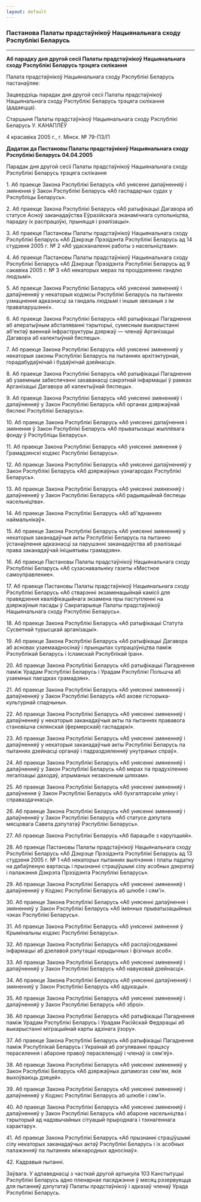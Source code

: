 ```yaml
---
layout: default
---
```


### Пастанова Палаты прадстаўнікоў Нацыянальнага сходу Рэспублікі Беларусь

****

<span class="underline"></span>

**Аб парадку дня другой сесіі Палаты прадстаўнікоў Нацыянальнага сходу
Рэспублікі Беларусь трэцяга склікання**

Палата прадстаўнікоў Нацыянальнага сходу Рэспублікі Беларусь
пастанаўляе:

Зацвердзіць парадак дня другой сесіі Палаты прадстаўнікоў Нацыянальнага
сходу Рэспублікі Беларусь трэцяга склікання (дадаецца).

Старшыня Палаты прадстаўнікоў Нацыянальнага сходу Рэспублікі Беларусь У.
КАНАПЛЁЎ

4 красавіка 2005 г., г. Мінск. № 79-ПЗ/П

  
**Дадатак да Пастановы Палаты прадстаўнікоў Нацыянальнага сходу
Рэспублікі Беларусь 04.04.2005**

Парадак дня другой сесіі Палаты прадстаўнікоў Нацыянальнага сходу
Рэспублікі Беларусь трэцяга склікання

1\. Аб праекце Закона Рэспублікі Беларусь «Аб унясенні дапаўненняў і
змянення ў Закон Рэспублікі Беларусь «Аб гаспадарчых судах у
Рэспубліцы Беларусь».

2\. Аб праекце Закона Рэспублікі Беларусь «Аб ратыфікацыі Дагавора аб
статусе Асноў заканадаўства Еўразійскага эканамічнага супольніцтва,
парадку іх распрацоўкі, прыняцця і рэалізацыі».

3\. Аб праекце Пастановы Палаты прадстаўнікоў Нацыянальнага сходу
Рэспублікі Беларусь «Аб Дэкрэце Прэзідэнта Рэспублікі Беларусь ад
14 студзеня 2005 г. № 2 «Аб удасканаленні работы з насельніцтвам».

4\. Аб праекце Пастановы Палаты прадстаўнікоў Нацыянальнага сходу
Рэспублікі Беларусь «Аб Дэкрэце Прэзідэнта Рэспублікі Беларусь ад
9 сакавіка 2005 г. № 3 «Аб некаторых мерах па процідзеянню гандлю
людзьмі».

5\. Аб праекце Закона Рэспублікі Беларусь «Аб унясенні змяненняў і
дапаўненняў у некаторыя кодэксы Рэспублікі Беларусь па пытаннях
узмацнення адказнасці за гандаль людзьмі і іншыя звязаныя з ім
правапарушэнні».

6\. Аб праекце Закона Рэспублікі Беларусь «Аб ратыфікацыі Пагаднення аб
аператыўным абсталяванні тэрыторыі, сумесным выкарыстанні аб'ектаў
ваеннай інфраструктуры дзяржаў — членаў Арганізацыі Дагавора аб
калектыўнай бяспецы».

7\. Аб праекце Закона Рэспублікі Беларусь «Аб унясенні змяненняў у
некаторыя законы Рэспублікі Беларусь па пытаннях архітэктурнай,
горадабудаўнічай і будаўнічай дзейнасці».

8\. Аб праекце Закона Рэспублікі Беларусь «Аб ратыфікацыі Пагаднення аб
узаемным забеспячэнні захаванасці сакрэтнай інфармацыі ў рамках
Арганізацыі Дагавора аб калектыўнай бяспецы».

9\. Аб праекце Закона Рэспублікі Беларусь «Аб унясенні змяненняў і
дапаўненняў у Закон Рэспублікі Беларусь «Аб органах дзяржаўнай
бяспекі Рэспублікі Беларусь».

10\. Аб праекце Закона Рэспублікі Беларусь «Аб унясенні дапаўнення і
змянення ў Закон Рэспублікі Беларусь «Аб прыватызацыі жыллёвага
фонду ў Рэспубліцы Беларусь».

11\. Аб праекце Закона Рэспублікі Беларусь «Аб унясенні змянення ў
Грамадзянскі кодэкс Рэспублікі Беларусь».

12\. Аб праекце Закона Рэспублікі Беларусь «Аб унясенні дапаўненняў у
Закон Рэспублікі Беларусь «Аб дзяржаўных узнагародах Рэспублікі
Беларусь».

13\. Аб праекце Закона Рэспублікі Беларусь «Аб унясенні змяненняў і
дапаўненняў у Закон Рэспублікі Беларусь «Аб радыяцыйнай бяспецы
насельніцтва».

14\. Аб праекце Закона Рэспублікі Беларусь «Аб аб'яднаннях
наймальнікаў».

15\. Аб праекце Закона Рэспублікі Беларусь «Аб унясенні змяненняў у
некаторыя заканадаўчыя акты Рэспублікі Беларусь па пытанню
ўстанаўлення адказнасці за парушэнні заканадаўства аб
рэалізацыі права заканадаўчай ініцыятывы грамадзян».

16\. Аб праекце Пастановы Палаты прадстаўнікоў Нацыянальнага сходу
Рэспублікі Беларусь «Аб сузаснавальніку газеты «Местное
самоуправление».

17\. Аб праекце Пастановы Палаты прадстаўнікоў Нацыянальнага сходу
Рэспублікі Беларусь «Аб стварэнні экзаменацыйнай камісіі для
правядзення кваліфікацыйнага экзамена пры паступленні на
дзяржаўныя пасады ў Сакратарыяце Палаты прадстаўнікоў
Нацыянальнага сходу Рэспублікі Беларусь».

18\. Аб праекце Закона Рэспублікі Беларусь «Аб ратыфікацыі Статута
Сусветнай турысцкай арганізацыі».

19\. Аб праекце Закона Рэспублікі Беларусь «Аб ратыфікацыі Дагавора аб
асновах узаемаадносінаў і прынцыпах супрацоўніцтва паміж Рэспублікай
Беларусь і Iсламскай Рэспублікай Iран».

20\. Аб праекце Закона Рэспублікі Беларусь «Аб ратыфікацыі Пагаднення
паміж Урадам Рэспублікі Беларусь і Урадам Рэспублікі Польшча аб
узаемных паездках грамадзян».

21\. Аб праекце Закона Рэспублікі Беларусь «Аб унясенні змяненняў і
дапаўненняў у Закон Рэспублікі Беларусь «Аб ахове
гісторыка-культурнай спадчыны».

22\. Аб праекце Закона Рэспублікі Беларусь «Аб унясенні змяненняў і
дапаўненняў у некаторыя заканадаўчыя акты па пытаннях прававога
становішча сялянскай (фермерскай) гаспадаркі».

23\. Аб праекце Закона Рэспублікі Беларусь «Аб унясенні змяненняў і
дапаўненняў у некаторыя заканадаўчыя акты Рэспублікі Беларусь па
пытаннях дзейнасці органаў і падраздзяленняў унутраных спраў».

24\. Аб праекце Закона Рэспублікі Беларусь «Аб унясенні змяненняў і
дапаўненняў у Закон Рэспублікі Беларусь «Аб мерах па прадухіленню
легалізацыі даходаў, атрыманых незаконным шляхам».

25\. Аб праекце Закона Рэспублікі Беларусь «Аб унясенні змяненняў і
дапаўнення ў Закон Рэспублікі Беларусь «Аб бухгалтарскім уліку і
справаздачнасці».

26\. Аб праекце Закона Рэспублікі Беларусь «Аб унясенні змяненняў і
дапаўненняў у Закон Рэспублікі Беларусь «Аб статусе дэпутата
мясцовага Савета дэпутатаў Рэспублікі Беларусь».

27\. Аб праекце Закона Рэспублікі Беларусь «Аб барацьбе з карупцыяй».

28\. Аб праекце Пастановы Палаты прадстаўнікоў Нацыянальнага сходу
Рэспублікі Беларусь «Аб Дэкрэце Прэзідэнта Рэспублікі Беларусь ад
13 студзеня 2005 г. № 1 «Аб некаторых пытаннях вылічэння і платы падатку
на дабаўленую вартасць і прызнанні страціўшымі сілу асобных дэкрэтаў і
палажэння Дэкрэта Прэзідэнта Рэспублікі Беларусь».

29\. Аб праекце Закона Рэспублікі Беларусь «Аб унясенні змяненняў і
дапаўненняў у Кодэкс Рэспублікі Беларусь аб шлюбе і сям'і».

30\. Аб праекце Закона Рэспублікі Беларусь «Аб унясенні дапаўнення і
змяненняў у Закон Рэспублікі Беларусь «Аб імянных прыватызацыйных
чэках Рэспублікі Беларусь».

31\. Аб праекце Закона Рэспублікі Беларусь «Аб унясенні змянення ў
Крымінальны кодэкс Рэспублікі Беларусь».

32\. Аб праекце Закона Рэспублікі Беларусь «Аб распаўсюджванні
інфармацыі аб дзелавой рэпутацыі юрыдычных і фізічных асоб».

33\. Аб праекце Закона Рэспублікі Беларусь «Аб унясенні змяненняў і
дапаўненняў у Закон Рэспублікі Беларусь «Аб навуковай дзейнасці».

34\. Аб праекце Закона Рэспублікі Беларусь «Аб унясенні дапаўненняў і
змяненняў у Закон Рэспублікі Беларусь «Аб адукацыі».

35\. Аб праекце Закона Рэспублікі Беларусь «Аб унясенні змяненняў і
дапаўненняў у Закон Рэспублікі Беларусь «Аб зброі».

36\. Аб праекце Закона Рэспублікі Беларусь «Аб ратыфікацыі Пагаднення
паміж Урадам Рэспублікі Беларусь і Урадам Расійскай Федэрацыі аб
выкарыстанні міграцыйнай карты адзінага ўзору».

37\. Аб праекце Закона Рэспублікі Беларусь «Аб ратыфікацыі Пагаднення
паміж Рэспублікай Беларусь і Украінай аб рэгуляванні працэсу
перасялення і абароне правоў перасяленцаў і членаў іх сем'яў».

38\. Аб праекце Закона Рэспублікі Беларусь «Аб унясенні змяненняў у
Закон Рэспублікі Беларусь «Аб дзяржаўных дапамогах сем'ям, якія
выхоўваюць дзяцей».

39\. Аб праекце Закона Рэспублікі Беларусь «Аб унясенні змяненняў і
дапаўненняў у Кодэкс Рэспублікі Беларусь аб шлюбе і сям'і».

40\. Аб праекце Закона Рэспублікі Беларусь «Аб унясенні змяненняў і
дапаўненняў у Закон Рэспублікі Беларусь «Аб абароне насельніцтва і
тэрыторый ад надзвычайных сітуацый прыроднага і тэхнагеннага
характару».

41\. Аб праекце Закона Рэспублікі Беларусь «Аб прызнанні страціўшымі
сілу некаторых заканадаўчых актаў Рэспублікі Беларусь і іх асобных
палажэнняў па пытаннях міжнародных адносінаў».

42\. Кадравыя пытанні.

Заўвага. У адпаведнасці з часткай другой артыкула 103 Канстытуцыі
Рэспублікі Беларусь адно пленарнае пасяджэнне ў месяц рэзервуецца
для пытанняў дэпутатаў Палаты прадстаўнікоў і адказаў членаў Урада
Рэспублікі Беларусь.
